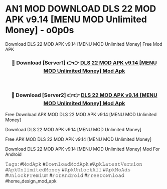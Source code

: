# AN1 MOD DOWNLOAD DLS 22 MOD APK v9.14 [MENU MOD Unlimited Money] - o0p0s
Download DLS 22 MOD APK v9.14 [MENU MOD Unlimited Money] Free Mod APK

<div align="center">
<h3>🔴 Download [Server1] 👉👉 <a href="https://apk-comot.site?title=DLS_22_MOD_APK_v9.14_[MENU_MOD_Unlimited_Money]">DLS 22 MOD APK v9.14 [MENU MOD Unlimited Money] Mod Apk</a></h3><br>

<h3>🔴 Download [Server2] 👉👉 <a href="https://apk-comot.site?title=DLS_22_MOD_APK_v9.14_[MENU_MOD_Unlimited_Money]">DLS 22 MOD APK v9.14 [MENU MOD Unlimited Money] Mod Apk</a></h3>
</div>


Free Download APK MOD DLS 22 MOD APK v9.14 [MENU MOD Unlimited Money]

Download DLS 22 MOD APK v9.14 [MENU MOD Unlimited Money] 

Free APK MOD DLS 22 MOD APK v9.14 [MENU MOD Unlimited Money] 

Download DLS 22 MOD APK v9.14 [MENU MOD Unlimited Money] Mod For Android

𝚃𝚊𝚐𝚜: #𝙼𝚘𝚍𝙰𝚙𝚔 #𝙳𝚘𝚠𝚗𝚕𝚘𝚊𝚍𝙼𝚘𝚍𝙰𝚙𝚔 #𝙰𝚙𝚔𝙻𝚊𝚝𝚎𝚜𝚝𝚅𝚎𝚛𝚜𝚒𝚘𝚗 #𝙰𝚙𝚔𝚄𝚗𝚕𝚒𝚖𝚒𝚝𝚎𝚍𝙼𝚘𝚗𝚎𝚢 #𝙰𝚙𝚔𝚄𝚗𝚕𝚘𝚌𝚔𝙰𝚕𝚕 #𝙰𝚙𝚔𝙽𝚘𝙰𝚍𝚜 #𝚄𝚗𝚕𝚘𝚌𝚔𝙿𝚛𝚎𝚖𝚒𝚞𝚖 #𝙵𝚘𝚛𝙰𝚗𝚍𝚛𝚘𝚒𝚍 #𝙵𝚛𝚎𝚎𝙳𝚘𝚠𝚗𝚕𝚘𝚊𝚍 #home_design_mod_apk